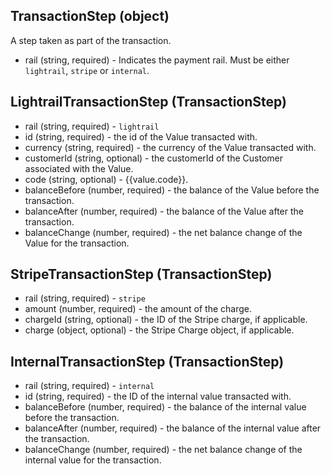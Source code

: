 ## TransactionStep (object)
A step taken as part of the transaction.
+ rail (string, required) - Indicates the payment rail. Must be either `lightrail`, `stripe` or `internal`.

## LightrailTransactionStep (TransactionStep)
+ rail (string, required) - `lightrail`
+ id (string, required) - the id of the Value transacted with.
+ currency (string, required) - the currency of the Value transacted with.
+ customerId (string, optional) - the customerId of the Customer associated with the Value.
+ code (string, optional) - {{value.code}}.
+ balanceBefore (number, required) - the balance of the Value before the transaction.
+ balanceAfter (number, required) - the balance of the Value after the transaction.
+ balanceChange (number, required) - the net balance change of the Value for the transaction.

## StripeTransactionStep (TransactionStep)
+ rail (string, required) - `stripe`
+ amount (number, required) - the amount of the charge.
+ chargeId (string, optional) - the ID of the Stripe charge, if applicable.
+ charge (object, optional) - the Stripe Charge object, if applicable.

## InternalTransactionStep (TransactionStep)
+ rail (string, required) - `internal`
+ id (string, required) - the ID of the internal value transacted with.
+ balanceBefore (number, required) - the balance of the internal value before the transaction.
+ balanceAfter (number, required) - the balance of the internal value after the transaction.
+ balanceChange (number, required) - the net balance change of the internal value for the transaction.
